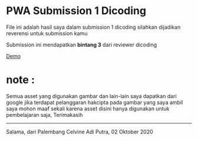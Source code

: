 # PWA Submission 1 Dicoding
File ini adalah hasil saya dalam submission 1 dicoding
silahkan dijadikan reverensi untuk submission kamu

Submission ini mendapatkan <b>bintang 3</b> dari reviewer dicoding

<a href="https://pwame.netlify.app/">Demo</a>

<h1>note :</h1> Semua asset yang digunakan gambar dan lain-lain saya dapatkan dari google
jika terdapat pelanggaran hakcipta pada gambar yang saya ambil saya mohon maaf sekali
karena asset disini hanya digunakan untuk pembelajaran saja, Terimakasih

<br/>
<hr>
Salama, dari Palembang
Celvine Adi Putra, 02 Oktober 2020
